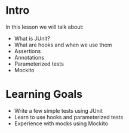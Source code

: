# Intro
In this lesson we will talk about:
- What is JUnit?
- What are hooks and when we use them
- Assertions 
- Annotations 
- Parameterized tests
- Mockito
# Learning Goals
- Write a few simple tests using JUnit
- Learn to use hooks and parameterized tests
- Experience with mocks using Mockito
